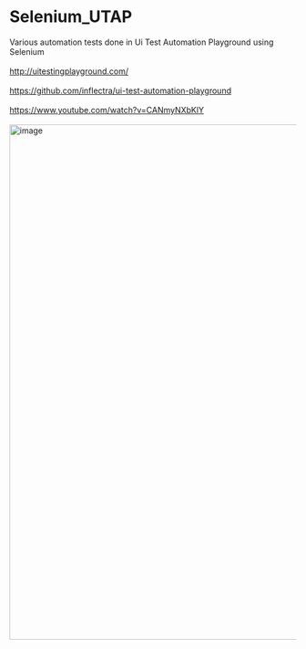 # Selenium_UTAP
Various automation tests done in Ui Test Automation Playground using Selenium 
<br />
<br />
http://uitestingplayground.com/
<br />
<br />
https://github.com/inflectra/ui-test-automation-playground
<br />
<br />
https://www.youtube.com/watch?v=CANmyNXbKlY
<br />
<br />
<img width="903" alt="image" src="https://github.com/t0turi00/Selenium_UTAP_Test/assets/79054967/9bee7c38-9422-44d3-b86d-4f6ef3ee8280">
<br />
